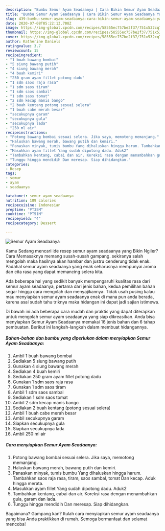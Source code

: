 ```yaml
---
description: "Bumbu Semur Ayam Seadaanya | Cara Bikin Semur Ayam Seadaanya Yang Menggugah Selera"
title: "Bumbu Semur Ayam Seadaanya | Cara Bikin Semur Ayam Seadaanya Yang Menggugah Selera"
slug: 439-bumbu-semur-ayam-seadaanya-cara-bikin-semur-ayam-seadaanya-yang-menggugah-selera
date: 2020-07-08T05:22:13.708Z
image: https://img-global.cpcdn.com/recipes/58555ec757be2f37/751x532cq70/semur-ayam-seadaanya-foto-resep-utama.jpg
thumbnail: https://img-global.cpcdn.com/recipes/58555ec757be2f37/751x532cq70/semur-ayam-seadaanya-foto-resep-utama.jpg
cover: https://img-global.cpcdn.com/recipes/58555ec757be2f37/751x532cq70/semur-ayam-seadaanya-foto-resep-utama.jpg
author: Katherine Daniels
ratingvalue: 3.7
reviewcount: 15
recipeingredient:
- "1 buah bawang bombai"
- "5 siung bawang putih"
- "4 siung bawang merah"
- "4 buah kemiri"
- "250 gram ayam fillet potong dadu"
- "1 sdm saos raja rasa"
- "1 sdm saos tiram"
- "1 sdm saos sambal"
- "1 sdm saos tomat"
- "2 sdm kecap manis bango"
- "2 buah kentang potong sesuai selera"
- "1 buah cabe merah besar"
- "secukupnya garam"
- "secukupnya gula"
- "secukupnya lada"
- "250 ml air"
recipeinstructions:
- "Potong bawang bombai sesuai selera. Jika saya, memotong memanjang."
- "Haluskan bawang merah, bawang putih dan kemiri."
- "Panaskan minyak, tumis bumbu Yang dihaluskan hingga harum. Tambahkan saos raja rasa, tiram, saos sambal, tomat Dan kecap. Aduk hingga merata."
- "Masukkan ayam fillet Yang sudah dipotong dadu. Aduk2"
- "Tambahkan kentang, cabai dan air. Koreksi rasa dengan menambahkan gula, garam dan lada."
- "Tunggu hingga mendidih Dan meresap. Siap dihidangkan."
categories:
- Resep
tags:
- semur
- ayam
- seadaanya

katakunci: semur ayam seadaanya 
nutrition: 109 calories
recipecuisine: Indonesian
preptime: "PT35M"
cooktime: "PT51M"
recipeyield: "4"
recipecategory: Dessert

---
```



![Semur Ayam Seadaanya](https://img-global.cpcdn.com/recipes/58555ec757be2f37/751x532cq70/semur-ayam-seadaanya-foto-resep-utama.jpg)

Kamu Sedang mencari ide resep semur ayam seadaanya yang Bikin Ngiler? Cara Memasaknya memang susah-susah gampang. sekiranya salah mengolah maka hasilnya akan hambar dan justru cenderung tidak enak. Padahal semur ayam seadaanya yang enak seharusnya mempunyai aroma dan cita rasa yang dapat memancing selera kita.



Ada beberapa hal yang sedikit banyak mempengaruhi kualitas rasa dari semur ayam seadaanya, pertama dari jenis bahan, kedua pemilihan bahan segar hingga cara mengolah dan menyajikannya. Tidak usah pusing kalau mau menyiapkan semur ayam seadaanya enak di mana pun anda berada, karena asal sudah tahu triknya maka hidangan ini dapat jadi sajian istimewa.


Di bawah ini ada beberapa cara mudah dan praktis yang dapat diterapkan untuk mengolah semur ayam seadaanya yang siap dikreasikan. Anda bisa menyiapkan Semur Ayam Seadaanya memakai 16 jenis bahan dan 6 tahap pembuatan. Berikut ini langkah-langkah dalam membuat hidangannya.

<!--inarticleads1-->

##### Bahan-bahan dan bumbu yang diperlukan dalam menyiapkan Semur Ayam Seadaanya:

1. Ambil 1 buah bawang bombai
1. Sediakan 5 siung bawang putih
1. Gunakan 4 siung bawang merah
1. Sediakan 4 buah kemiri
1. Sediakan 250 gram ayam fillet potong dadu
1. Gunakan 1 sdm saos raja rasa
1. Gunakan 1 sdm saos tiram
1. Ambil 1 sdm saos sambal
1. Sediakan 1 sdm saos tomat
1. Ambil 2 sdm kecap manis bango
1. Sediakan 2 buah kentang (potong sesuai selera)
1. Ambil 1 buah cabe merah besar
1. Ambil secukupnya garam
1. Siapkan secukupnya gula
1. Siapkan secukupnya lada
1. Ambil 250 ml air




<!--inarticleads2-->

##### Cara menyiapkan Semur Ayam Seadaanya:

1. Potong bawang bombai sesuai selera. Jika saya, memotong memanjang.
1. Haluskan bawang merah, bawang putih dan kemiri.
1. Panaskan minyak, tumis bumbu Yang dihaluskan hingga harum. Tambahkan saos raja rasa, tiram, saos sambal, tomat Dan kecap. Aduk hingga merata.
1. Masukkan ayam fillet Yang sudah dipotong dadu. Aduk2
1. Tambahkan kentang, cabai dan air. Koreksi rasa dengan menambahkan gula, garam dan lada.
1. Tunggu hingga mendidih Dan meresap. Siap dihidangkan.




Bagaimana? Gampang kan? Itulah cara menyiapkan semur ayam seadaanya yang bisa Anda praktikkan di rumah. Semoga bermanfaat dan selamat mencoba!
